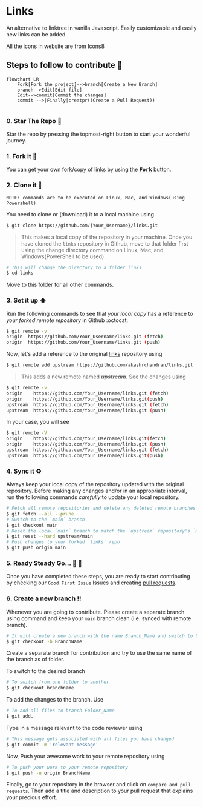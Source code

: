 # Links
An alternative to linktree in vanilla Javascript. Easily customizable and easily new links can be added.

All the icons in website are from [Icons8](https://icons8.com)

## Steps to follow to contribute :scroll:

```mermaid
flowchart LR
    Fork[Fork the project]-->branch[Create a New Branch]
    branch-->Edit[Edit file]
    Edit-->commit[Commit the changes]
    commit -->|Finally|creatpr((Create a Pull Request))
    
 ```

### 0. Star The Repo :star2:

Star the repo by pressing the topmost-right button to start your wonderful journey.

### 1. Fork it :fork_and_knife:

You can get your own fork/copy of [links](https://github.com/akashrchandran/links) by using the <a href="https://github.com/akashrchandran/links"><kbd><b>Fork</b></kbd></a> button.


### 2. Clone it :busts_in_silhouette:

`NOTE: commands are to be executed on Linux, Mac, and Windows(using Powershell)`

You need to clone or (download) it to a local machine using

```sh
$ git clone https://github.com/{Your_Username}/links.git
```

> This makes a local copy of the repository in your machine.
Once you have cloned the `links` repository in Github, move to that folder first using the change directory command on Linux, Mac, and Windows(PowerShell to be used).
```sh
# This will change the directory to a folder links
$ cd links
```

Move to this folder for all other commands.

### 3. Set it up :arrow_up:

Run the following commands to see that *your local copy* has a reference to *your forked remote repository* in Github :octocat:

```sh
$ git remote -v
origin  https://github.com/Your_Username/links.git (fetch)
origin  https://github.com/Your_Username/links.git (push)
```

Now, let's add a reference to the original [links](https://github.com/akashrchandran/links) repository using

```sh
$ git remote add upstream https://github.com/akashrchandran/links.git
```

> This adds a new remote named ***upstream***.
See the changes using
```sh
$ git remote -v
origin    https://github.com/Your_Username/links.git (fetch)
origin    https://github.com/Your_Username/links.git(push)
upstream  https://github.com/Your_Username/links.git (fetch)
upstream  https://github.com/Your_Username/links.git (push)
```
In your case, you will see
```sh
$ git remote -V
origin    https://github.com/Your_Username/links.git(fetch)
origin    https://github.com/Your_Username/links.git (push)
upstream  https://github.com/Your_Username/links.git (fetch)
upstream  https://github.com/Your_Username/links.git(push)
```

### 4. Sync it :recycle:

Always keep your local copy of the repository updated with the original repository.
Before making any changes and/or in an appropriate interval, run the following commands *carefully* to update your local repository.

```sh
# Fetch all remote repositories and delete any deleted remote branches
$ git fetch --all --prune
# Switch to the `main` branch
$ git checkout main
# Reset the local `main` branch to match the `upstream` repository's `main` branch
$ git reset --hard upstream/main
# Push changes to your forked `links` repo
$ git push origin main
```

### 5. Ready Steady Go... :turtle: :rabbit2:

Once you have completed these steps, you are ready to start contributing by checking our `Good First Issue` Issues and creating [pull requests](https://github.com/akashrchandran/links/pulls).

### 6. Create a new branch :bangbang:

Whenever you are going to contribute. Please create a separate branch using command and keep your `main` branch clean (i.e. synced with remote branch).

```sh
# It will create a new branch with the name Branch_Name and switch to branch Folder_Name
$ git checkout -b BranchName
```

Create a separate branch for contribution and try to use the same name of the branch as of folder.

To switch to the desired branch

```sh
# To switch from one folder to another
$ git checkout branchname
```

To add the changes to the branch. Use

```sh
# To add all files to branch Folder_Name
$ git add.
```

Type in a message relevant to the code reviewer using

```sh
# This message gets associated with all files you have changed
$ git commit -m 'relevant message'
```

Now, Push your awesome work to your remote repository using

```sh
# To push your work to your remote repository
$ git push -u origin BranchName
```

Finally, go to your repository in the browser and click on `compare and pull requests`.
Then add a title and description to your pull request that explains your precious effort.